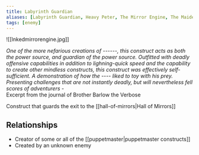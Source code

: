 ```yaml
---
title: Labyrinth Guardian
aliases: [Labyrinth Guardian, Heavy Peter, The Mirror Engine, The Maiden]
tags: [enemy]
---
```

![[Inkedmirrorengine.jpg]]


*One of the more nefarious creations of ------, this construct acts as both the power source, and guardian of the power source. Outfitted with deadly offensive capabilities in addition to lighning-quick speed and the capability to create other mindless constructs, this construct was effectively self-sufficient. A demonstration of how the ---- liked to toy with his prey. Presenting challenges that are not instantly deadly, but will nevertheless fell scores of adventurers -*  
Excerpt from the journal of Brother Barlow the Verbose

Construct that guards the exit to the [[hall-of-mirrors|Hall of Mirrors]]

## Relationships
- Creator of some or all of the [[puppetmaster|puppetmaster constructs]]
- Created by an unknown enemy
